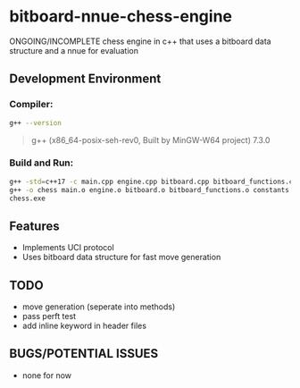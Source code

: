 # bitboard-nnue-chess-engine
ONGOING/INCOMPLETE
chess engine in c++ that uses a bitboard data structure and a nnue for evaluation

## Development Environment
### Compiler:
```bash
g++ --version
```
> g++ (x86_64-posix-seh-rev0, Built by MinGW-W64 project) 7.3.0

### Build and Run:
```bash
g++ -std=c++17 -c main.cpp engine.cpp bitboard.cpp bitboard_functions.cpp constants.cpp fen.cpp move_helpers.cpp
g++ -o chess main.o engine.o bitboard.o bitboard_functions.o constants.o fen.o move_helpers.o 
chess.exe
```

## Features
- Implements UCI protocol
- Uses bitboard data structure for fast move generation

## TODO
- move generation (seperate into methods)
- pass perft test
- add inline keyword in header files

## BUGS/POTENTIAL ISSUES
- none for now 
